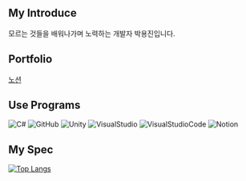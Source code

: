 ## My Introduce

모르는 것들을 배워나가며 노력하는 개발자 박용진입니다.

## Portfolio

[노션](https://hissing-condition-0ed.notion.site/ba7532a65f5c4c068f4a982b1c73a2fb?pvs=4)

## Use Programs

![C#](https://img.shields.io/badge/-C%23-512BD4?logo=Csharp&style=flat/)
![GitHub](https://img.shields.io/badge/-GitHub-181717?logo=GitHub&style=flat/)
![Unity](https://img.shields.io/badge/-Unity-000000?style=flat&logo=Unity&logoColor=white)
![VisualStudio](https://img.shields.io/badge/-VisualStudio-5C2D31?logo=VisualStudio&style=flat/)
![VisualStudioCode](https://img.shields.io/badge/-VisualStudioCode-007ACC?logo=VisualStudioCode&style=flat/)
![Notion](https://img.shields.io/badge/-Notion-000000?logo=Notion&style=flat/)



## My Spec


[![Top Langs](https://github-readme-stats.vercel.app/api/top-langs/?username=YoungGgi)](https://github.com/anuraghazra/github-readme-stats)
